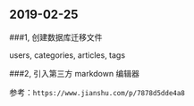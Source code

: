 ## 2019-02-25

###1, 创建数据库迁移文件

users, categories, articles, tags

###2, 引入第三方 markdown 编辑器

参考：`https://www.jianshu.com/p/7878d5dde4a8`
